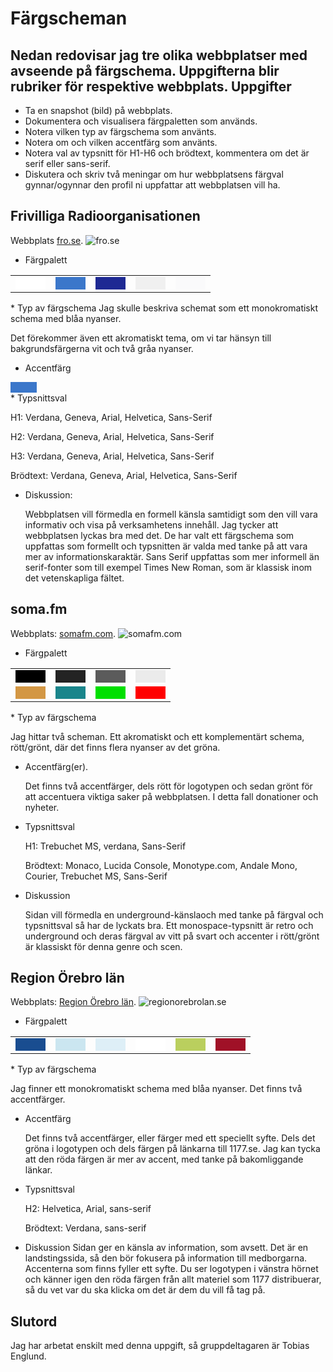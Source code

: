 Färgscheman
===========
Nedan redovisar jag tre olika webbplatser med avseende på färgschema. Uppgifterna blir rubriker för respektive webbplats.
Uppgifter
---------
* Ta en snapshot (bild) på webbplats.
* Dokumentera och visualisera färgpaletten som används.
* Notera vilken typ av färgschema som använts.
* Notera om och vilken accentfärg som använts.
* Notera val av typsnitt för H1-H6 och brödtext, kommentera om det är serif eller sans-serif.
* Diskutera och skriv två meningar om hur webbplatsens färgval gynnar/ogynnar den profil ni uppfattar att webbplatsen vill ha.

Frivilliga Radioorganisationen
------------------------------
Webbplats [fro.se](https://fro.se).
![fro.se](img/analysis/colorschemes/fro.se.png)

* Färgpalett
<table><tr>
<td><div style="width:3em;background-color:white;" markdown=1 >&nbsp;</div></td>
<td><div style="width:3em;background-color: rgb(59, 119, 202);" markdown=1 >&nbsp;</div></td>
<td><div style="width:3em;background-color: rgb(30, 41, 147);" markdown=1 >&nbsp;</div></td>
<td><div style="width:3em;background-color: rgb(240, 240, 240);" markdown=1 >&nbsp;</div></td>
<td><div style="width:3em;background-color: rgb(250, 250, 251);" markdown=1 >&nbsp;</div></td>
</tr></table>
* Typ av färgschema
  Jag skulle beskriva schemat som ett monokromatiskt schema med blåa nyanser.

  Det förekommer även ett akromatiskt tema, om vi tar hänsyn till bakgrundsfärgerna vit och två gråa nyanser.

* Accentfärg
<div style="width:3em;background-color:rgb(59, 119, 202)" markdown=1>&nbsp;</div>
* Typsnittsval

   H1: Verdana, Geneva, Arial, Helvetica, Sans-Serif

   H2: Verdana, Geneva, Arial, Helvetica, Sans-Serif

   H3: Verdana, Geneva, Arial, Helvetica, Sans-Serif

   Brödtext: Verdana, Geneva, Arial, Helvetica, Sans-Serif

* Diskussion:

   Webbplatsen vill förmedla en formell känsla samtidigt som den vill vara informativ och visa på verksamhetens innehåll. Jag tycker att webbplatsen lyckas bra med det. De har valt ett färgschema som uppfattas som formellt och typsnitten är valda med tanke på att vara mer av informationskaraktär. Sans Serif uppfattas som mer informell än serif-fonter som till exempel Times New Roman, som är klassisk inom det vetenskapliga fältet.

soma.fm
-------
Webbplats: [somafm.com](http://somafm.com).
![somafm.com](img/analysis/colorschemes/somafm.com.png)

* Färgpalett
<table><tr>
<td><div style="width:3em;background-color:rgb(0, 0, 0)" markdown=1>&nbsp;</div></td>
<td><div style="width:3em;background-color:rgb(35, 35, 35)" markdown=1>&nbsp;</div></td>
<td><div style="width:3em;background-color:rgb(91, 91, 91)" markdown=1>&nbsp;</div></td>
<td><div style="width:3em;background-color:rgb(235, 235, 235)" markdown=1>&nbsp;</div></td>
</tr><tr>
<td><div style="width:3em;background-color:rgb(211, 151, 68)" markdown=1>&nbsp;</div></td>
<td><div style="width:3em;background-color:rgb(25, 133, 139)" markdown=1>&nbsp;</div></td>
<td><div style="width:3em;background-color:rgb(0,223,0)" markdown=1>&nbsp;</div></td>
<td><div style="width:3em;background-color:rgb(255, 0, 0)" markdown=1>&nbsp;</div></td>
</tr></table>
* Typ av färgschema

   Jag hittar två scheman. Ett akromatiskt och ett komplementärt schema, rött/grönt, där det finns flera nyanser av det gröna.

* Accentfärg(er).

   Det finns två accentfärger, dels rött för logotypen och sedan grönt för att accentuera viktiga saker på webbplatsen. I detta fall donationer och nyheter.

* Typsnittsval

   H1: Trebuchet MS, verdana, Sans-Serif

   Brödtext: Monaco, Lucida Console, Monotype.com, Andale Mono, Courier, Trebuchet MS, Sans-Serif

* Diskussion

   Sidan vill förmedla en underground-känslaoch med tanke på färgval och typsnittsval så har de lyckats bra. Ett monospace-typsnitt är retro och underground och deras färgval av vitt på svart och accenter i rött/grönt är klassiskt för denna genre och scen.

Region Örebro län
-----------------
Webbplats: [Region Örebro län](https://www.regionorebrolan.se/sv/).
![regionorebrolan.se](img/analysis/colorschemes/regionorebrolan.se.png)

* Färgpalett
<table><tr>
<td><div style="width:3em;background-color:rgb(25, 77, 144)" markdown=1>&nbsp;</div></td>
<td><div style="width:3em;background-color:rgb(203, 230, 240)" markdown=1>&nbsp;</div></td>
<td><div style="width:3em;background-color:rgb(222, 239, 247)" markdown=1>&nbsp;</div></td>
<td><div style="width:3em;background-color:rgb(255, 255, 255)" markdown=1>&nbsp;</div></td>
<td><div style="width:3em;background-color:rgb(186, 207, 94)" markdown=1>&nbsp;</div></td>
<td><div style="width:3em;background-color:rgb(160, 17, 39)" markdown=1>&nbsp;</div></td>
</tr></table>
* Typ av färgschema

   Jag finner ett monokromatiskt schema med blåa nyanser. Det finns två accentfärger.

* Accentfärg

   Det finns två accentfärger, eller färger med ett speciellt syfte. Dels det gröna i logotypen och dels färgen på länkarna till 1177.se. Jag kan tycka att den röda färgen är mer av accent, med tanke på bakomliggande länkar.

* Typsnittsval

   H2: Helvetica, Arial, sans-serif

   Brödtext: Verdana, sans-serif

* Diskussion
   Sidan ger en känsla av information, som avsett. Det är en landstingssida, så den bör fokusera på information till medborgarna. Accenterna som finns fyller ett syfte. Du ser logotypen i vänstra hörnet och känner igen den röda färgen från allt materiel som 1177 distribuerar, så du vet var du ska klicka om det är dem du vill få tag på.

Slutord
-------
Jag har arbetat enskilt med denna uppgift, så gruppdeltagaren är Tobias Englund.
